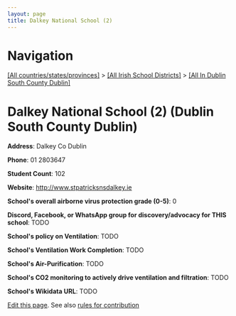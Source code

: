 ```yaml
---
layout: page
title: Dalkey National School (2)
---
```

# Navigation

[[All countries/states/provinces]](../../..) > [[All Irish School Districts]](../..) > [[All In Dublin South County Dublin]](..)

# Dalkey National School (2) (Dublin South County Dublin)

**Address**: Dalkey Co Dublin

**Phone**: 01 2803647

**Student Count**: 102

**Website**: <http://www.stpatricksnsdalkey.ie>

**School's overall airborne virus protection grade (0-5)**: 0

**Discord, Facebook, or WhatsApp group for discovery/advocacy for THIS school**: TODO

**School's policy on Ventilation**: TODO

**School's Ventilation Work Completion**: TODO

**School's Air-Purification**: TODO

**School's CO2 monitoring to actively drive ventilation and filtration**: TODO

**School's Wikidata URL**: TODO


[Edit this page](https://github.com/ventilate-schools/Ireland/edit/main/./Dublin_South_County_Dublin/Dalkey_National_School_(2).md). See also [rules for contribution](../../../contribution-rules/)